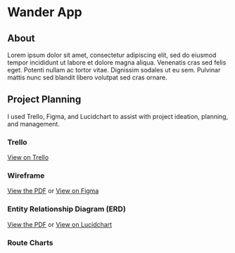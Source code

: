 # Wander App

## About 

Lorem ipsum dolor sit amet, consectetur adipiscing elit, sed do eiusmod tempor incididunt ut labore et dolore magna aliqua. Venenatis cras sed felis eget. Potenti nullam ac tortor vitae. Dignissim sodales ut eu sem. Pulvinar mattis nunc sed blandit libero volutpat sed cras ornare.

## Project Planning

I used Trello, Figma, and Lucidchart to assist with project ideation, planning, and management.

### Trello

[View on Trello](https://trello.com/b/4u2xDdU0/wander-app-development)

### Wireframe

[View the PDF](https://github.com/benorloff/wander-app/blob/main/public/images/Wander-App-Wireframe.pdf) or [View on Figma](https://www.figma.com/file/HdWLcsoYbITtAwwN6Ydv3Z/Wander-App-Wireframe?node-id=0%3A1)

### Entity Relationship Diagram (ERD)

[View the PDF](https://github.com/benorloff/wander-app/blob/main/public/images/Wander-App-Database-ERD.pdf) or [View on Lucidchart](https://lucid.app/lucidchart/93f951cd-ab62-4596-a9ce-6531ad783277/edit?invitationId=inv_b871c7ff-bc88-43f5-bac1-1160efced7ef)

### Route Charts

